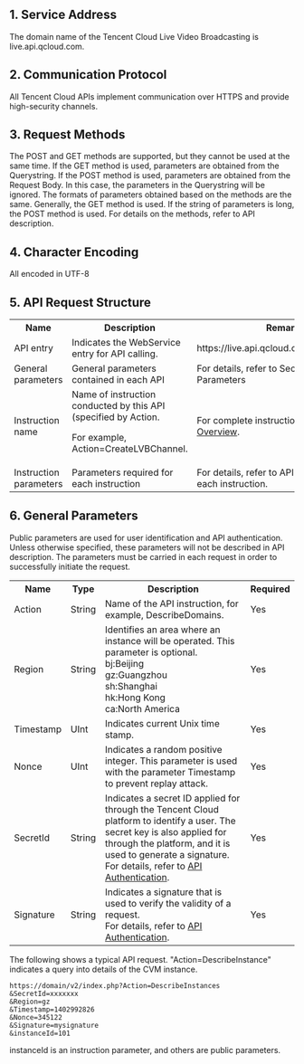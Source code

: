 ## 1. Service Address

The domain name of the Tencent Cloud Live Video Broadcasting is live.api.qcloud.com. 

## 2. Communication Protocol
All Tencent Cloud APIs implement communication over HTTPS and provide high-security channels. 

## 3. Request Methods
The POST and GET methods are supported, but they cannot be used at the same time.  If the GET method is used, parameters are obtained from the Querystring. If the POST method is used, parameters are obtained from the Request Body. In this case, the parameters in the Querystring will be ignored.  The formats of parameters obtained based on the methods are the same. Generally, the GET method is used. If the string of parameters is long, the POST method is used. For details on the methods, refer to API description. 

## 4. Character Encoding
All encoded in UTF-8


## 5. API Request Structure
<table class="t">
<tbody><tr>
<th><b>Name</b>
</th><th><b>Description</b>
</th><th> <b>Remark</b>
</th></tr>
<tr>
<td> API entry
</td><td> Indicates the WebService entry for API calling. 
</td><td> https://live.api.qcloud.com/v2/index.php<br> 
</td></tr>
<tr>
<td> General parameters
</td><td> General parameters contained in each API 
</td><td> For details, refer to Section 6: General Parameters
</td></tr>
<tr>
<td> Instruction name
</td><td> Name of instruction conducted by this API (specified by Action.<br>
<p>For example, Action=CreateLVBChannel.
</p>
</td><td> For complete instructions, refer to <a href="/doc/api/258/API Overview" title="API Overview">API Overview</a>.
</td></tr>
<tr>
<td> Instruction parameters
</td><td>Parameters required for each instruction 
</td><td> For details, refer to API description of each instruction. 
</td></tr></tbody></table>

## 6. General Parameters
Public parameters are used for user identification and API authentication. Unless otherwise specified, these parameters will not be described in API description. The parameters must be carried in each request in order to successfully initiate the request. 

<table class="t">
<tbody><tr>
<th><b>Name</b>
</th><th><b>Type</b>
</th><th><b>Description</b>
</th><th width="50"><b>Required</b>
</th></tr>
<tr>
<td> Action
</td><td> String
</td><td> Name of the API instruction, for example,   DescribeDomains. 
</td><td> Yes
</td></tr>
<tr>
<td> Region
</td><td> String
</td><td> Identifies an area where an instance will be operated.  This parameter is optional.   <br>bj:Beijing<br>gz:Guangzhou<br>sh:Shanghai<br>hk:Hong Kong<br>ca:North America<br>

</td><td> Yes
</td></tr>
<tr>
<td> Timestamp
</td><td> UInt
</td><td> Indicates current Unix time stamp. 
</td><td> Yes
</td></tr>
<tr>
<td> Nonce
</td><td> UInt
</td><td> Indicates a random positive integer. This parameter is used with the parameter Timestamp to prevent replay attack. 
</td><td> Yes
</td></tr>
<tr>
<td> SecretId
</td><td> String
</td><td> Indicates a secret ID applied for through the Tencent Cloud platform to identify a user. The secret key is also applied for through the platform, and it is used to generate a signature. <br>For details, refer to <a href="/doc/api/258/API Authentication" title="API Authentication">API Authentication</a>.
</td><td> Yes
</td></tr>
<tr>
<td> Signature
</td><td> String
</td><td> Indicates a signature that is used to verify the validity of a request. <br>For details, refer to <a href="/doc/api/258/API Authentication" title="API Authentication">API Authentication</a>. 
</td><td> Yes
</td></tr></tbody></table>

The following shows a typical API request. "Action=DescribeInstance" indicates a query into details of the CVM instance. 

```
https://domain/v2/index.php?Action=DescribeInstances
&SecretId=xxxxxxx
&Region=gz
&Timestamp=1402992826
&Nonce=345122
&Signature=mysignature
&instanceId=101
```
instanceId is an instruction parameter, and others are public parameters. 
